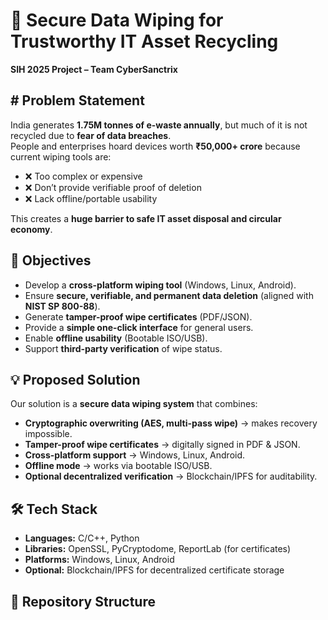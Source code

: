 # 🔐 Secure Data Wiping for Trustworthy IT Asset Recycling  
**SIH 2025 Project – Team CyberSanctrix** 

## # Problem Statement  
India generates **1.75M tonnes of e-waste annually**, but much of it is not recycled due to **fear of data breaches**.  
People and enterprises hoard devices worth **₹50,000+ crore** because current wiping tools are:  
- ❌ Too complex or expensive  
- ❌ Don’t provide verifiable proof of deletion  
- ❌ Lack offline/portable usability  

This creates a **huge barrier to safe IT asset disposal and circular economy**.  

## 🎯 Objectives  
- Develop a **cross-platform wiping tool** (Windows, Linux, Android).  
- Ensure **secure, verifiable, and permanent data deletion** (aligned with **NIST SP 800-88**).  
- Generate **tamper-proof wipe certificates** (PDF/JSON).  
- Provide a **simple one-click interface** for general users.  
- Enable **offline usability** (Bootable ISO/USB).  
- Support **third-party verification** of wipe status.  

## 💡 Proposed Solution  
Our solution is a **secure data wiping system** that combines:  
- **Cryptographic overwriting (AES, multi-pass wipe)** → makes recovery impossible.  
- **Tamper-proof wipe certificates** → digitally signed in PDF & JSON.  
- **Cross-platform support** → Windows, Linux, Android.  
- **Offline mode** → works via bootable ISO/USB.  
- **Optional decentralized verification** → Blockchain/IPFS for auditability.  

## 🛠️ Tech Stack  
- **Languages:** C/C++, Python  
- **Libraries:** OpenSSL, PyCryptodome, ReportLab (for certificates)  
- **Platforms:** Windows, Linux, Android  
- **Optional:** Blockchain/IPFS for decentralized certificate storage  

## 📂 Repository Structure  
